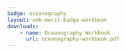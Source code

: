 ```yaml
---
badge: oceanography
layout: smb-merit-badge-workbook
downloads:
    - name: Oceanography Workbook
      url: oceanography-workbook.pdf
---
```

